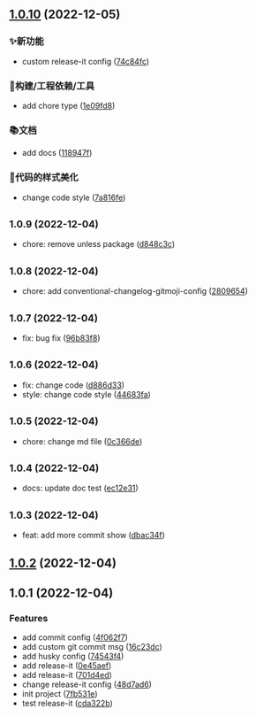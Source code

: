 

## [1.0.10](https://github.com/XieDaiMaLou/changelog/compare/1.0.9...1.0.10) (2022-12-05)


### ✨新功能

* custom release-it config ([74c84fc](https://github.com/XieDaiMaLou/changelog/commit/74c84fc94d32fc5f3c741d36a86a5ca4fe1421ee))


### 🔧构建/工程依赖/工具

* add chore type ([1e09fd8](https://github.com/XieDaiMaLou/changelog/commit/1e09fd8e7c77252c0947d5144c974398af3b2d8b))


### 📚文档

* add docs ([118947f](https://github.com/XieDaiMaLou/changelog/commit/118947fae0499ad80da1f62bad953f2a0fc6400c))


### 💄代码的样式美化

* change code style ([7a816fe](https://github.com/XieDaiMaLou/changelog/commit/7a816fe0cdddd61b648a3dc4b3d6e98c917e1aa1))

## <small>1.0.9 (2022-12-04)</small>

* chore: remove unless package ([d848c3c](https://github.com/XieDaiMaLou/changelog/commit/d848c3c))

## <small>1.0.8 (2022-12-04)</small>

* chore: add conventional-changelog-gitmoji-config ([2809654](https://github.com/XieDaiMaLou/changelog/commit/2809654))

## <small>1.0.7 (2022-12-04)</small>

* fix: bug fix ([96b83f8](https://github.com/XieDaiMaLou/changelog/commit/96b83f8))

## <small>1.0.6 (2022-12-04)</small>

* fix: change code ([d886d33](https://github.com/XieDaiMaLou/changelog/commit/d886d33))
* style: change code style ([44683fa](https://github.com/XieDaiMaLou/changelog/commit/44683fa))

## <small>1.0.5 (2022-12-04)</small>

* chore: change md file ([0c366de](https://github.com/XieDaiMaLou/changelog/commit/0c366de))

## <small>1.0.4 (2022-12-04)</small>

* docs: update doc test ([ec12e31](https://github.com/XieDaiMaLou/changelog/commit/ec12e31))

## <small>1.0.3 (2022-12-04)</small>

* feat: add more commit show ([dbac34f](https://github.com/XieDaiMaLou/changelog/commit/dbac34f))

## [1.0.2](https://github.com/XieDaiMaLou/changelog/compare/1.0.1...1.0.2) (2022-12-04)

## 1.0.1 (2022-12-04)


### Features

* add commit config ([4f062f7](https://github.com/XieDaiMaLou/changelog/commit/4f062f79eaf666ff5533c5beefdc94d9f6754fc3))
* add custom git commit msg ([16c23dc](https://github.com/XieDaiMaLou/changelog/commit/16c23dc19d3b47afe4d80977afde6370264a3cad))
* add husky config ([74543f4](https://github.com/XieDaiMaLou/changelog/commit/74543f4ea6c56c3b16bd2edba59c6aade831f14f))
* add release-it ([0e45aef](https://github.com/XieDaiMaLou/changelog/commit/0e45aef2241b0fbd345d8fc2b4c6df61f53d616d))
* add release-it ([701d4ed](https://github.com/XieDaiMaLou/changelog/commit/701d4eda556539e7c426bb7ae97e374c5c367caa))
* change release-it config ([48d7ad6](https://github.com/XieDaiMaLou/changelog/commit/48d7ad65ed75a2ab9f7febf99afccf2dfd2aa7ff))
* init project ([7fb531e](https://github.com/XieDaiMaLou/changelog/commit/7fb531e034f1ccd48d6f9f26b7ff5b9dfce281b0))
* test release-it ([cda322b](https://github.com/XieDaiMaLou/changelog/commit/cda322bd58307e72961823331d64cfb033d177fe))